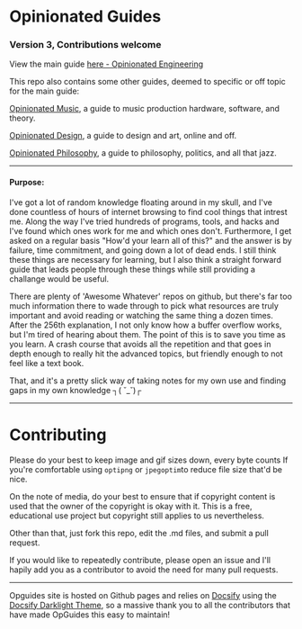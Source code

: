 # Opinionated Guides
### Version 3, Contributions welcome

View the main guide [here - Opinionated Engineering](https://opinionatedguide.github.io/#/Engineering)

This repo also contains some other guides, deemed to specific or off topic for the main guide:

[Opinionated Music](https://opinionatedguide.github.io/#/opinionatedmusic), a guide to music production hardware, software, and theory.

[Opinionated Design](https://opinionatedguide.github.io/#/opinionateddesign), a guide to design and art, online and off.

[Opinionated Philosophy](https://opinionatedguide.github.io/#/opinionatedphilosophy), a guide to philosophy, politics, and all that jazz.

---
#### Purpose:
I've got a lot of random knowledge floating around in my skull, and I've done countless of hours of internet browsing to find cool things that intrest me.
Along the way I've tried hundreds of programs, tools, and hacks and I've found which ones work for me and which ones don't. Furthermore, I get asked on a regular basis "How'd your learn all of this?" and the answer is by failure, time commitment, and going down a lot of dead ends. I still think these things are necessary for learning, but I also think a straight forward guide that leads people through these things while still providing a challange would be useful.

There are plenty of 'Awesome Whatever' repos on github, but there's far too much information there to wade through to pick what resources are truly important and avoid reading or watching the same thing a dozen times. After the 256th explanation, I not only know how a buffer overflow works, but I'm tired of hearing about them. The point of this is to save you time as you learn. A crash course that avoids all the repetition and that goes in depth enough to really hit the advanced topics, but friendly enough to not feel like a text book.

That, and it's a pretty slick way of taking notes for my own use and finding gaps in my own knowledge ┐( ˘_˘)┌

---
# Contributing

Please do your best to keep image and gif sizes down, every byte counts If you're comfortable using `optipng` or `jpegoptim`to reduce file size that'd be nice.

On the note of media, do your best to ensure that if copyright content is used that the owner of the copyright is okay with it. This is a free, educational use project but copyright still applies to us nevertheless.

Other than that, just fork this repo, edit the .md files, and submit a pull request.

If you would like to repeatedly contribute, please open an issue and I'll hapily add you as a contributor to avoid the need for many pull requests.

---
Opguides site is hosted on Github pages and relies on [Docsify](https://github.com/docsifyjs/docsify/) using the [Docsify Darklight Theme](https://docsify-darklight-theme.boopathikumar.me#/), so a massive thank you to all the contributors that have made OpGuides this easy to maintain!
